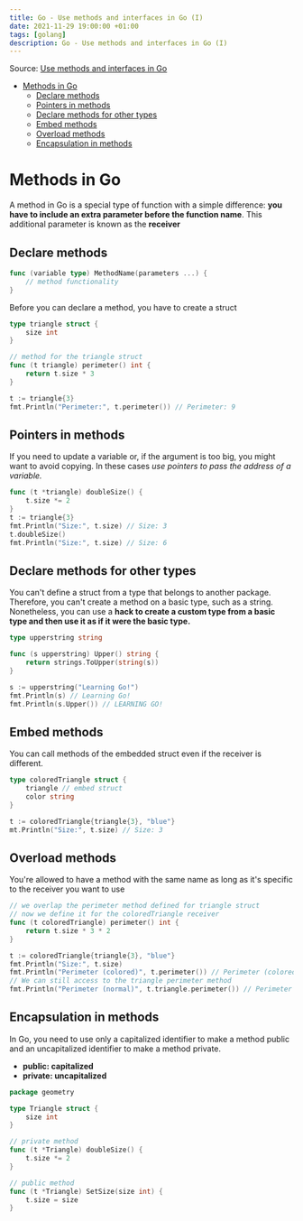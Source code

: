 ```yaml
---
title: Go - Use methods and interfaces in Go (I)
date: 2021-11-29 19:00:00 +01:00
tags: [golang]
description: Go - Use methods and interfaces in Go (I)
---
```


Source: [Use methods and interfaces in Go](https://docs.microsoft.com/en-us/learn/modules/go-methods-interfaces/)

- [Methods in Go](#methods-in-go)
  - [Declare methods](#declare-methods)
  - [Pointers in methods](#pointers-in-methods)
  - [Declare methods for other types](#declare-methods-for-other-types)
  - [Embed methods](#embed-methods)
  - [Overload methods](#overload-methods)
  - [Encapsulation in methods](#encapsulation-in-methods)

# Methods in Go

A method in Go is a special type of function with a simple difference: **you have to include an extra parameter before the function name**. This additional parameter is known as the **receiver**

## Declare methods

```go
func (variable type) MethodName(parameters ...) {
    // method functionality
}
```
Before you can declare a method, you have to create a struct

```go
type triangle struct {
    size int
}

// method for the triangle struct
func (t triangle) perimeter() int {
    return t.size * 3
}

t := triangle{3}
fmt.Println("Perimeter:", t.perimeter()) // Perimeter: 9
```

## Pointers in methods

If you need to update a variable or, if the argument is too big, you might want to avoid copying. In these cases *use pointers to pass the address of a variable.*

```go
func (t *triangle) doubleSize() {
    t.size *= 2
}
t := triangle{3}
fmt.Println("Size:", t.size) // Size: 3
t.doubleSize()
fmt.Println("Size:", t.size) // Size: 6
```

## Declare methods for other types

You can't define a struct from a type that belongs to another package. Therefore, you can't create a method on a basic type, such as a string.
Nonetheless, you can use a **hack to create a custom type from a basic type and then use it as if it were the basic type.**

```go
type upperstring string

func (s upperstring) Upper() string {
    return strings.ToUpper(string(s))
}

s := upperstring("Learning Go!")
fmt.Println(s) // Learning Go!
fmt.Println(s.Upper()) // LEARNING GO!
```

## Embed methods
You can call methods of the embedded struct even if the receiver is different.

```go
type coloredTriangle struct {
    triangle // embed struct
    color string
}

t := coloredTriangle{triangle{3}, "blue"}
mt.Println("Size:", t.size) // Size: 3
```

## Overload methods
You're allowed to have a method with the same name as long as it's specific to the receiver you want to use

```go
// we overlap the perimeter method defined for triangle struct
// now we define it for the coloredTriangle receiver
func (t coloredTriangle) perimeter() int {
    return t.size * 3 * 2
}

t := coloredTriangle{triangle{3}, "blue"}
fmt.Println("Size:", t.size)
fmt.Println("Perimeter (colored)", t.perimeter()) // Perimeter (colored) 18
// We can still access to the triangle perimeter method
fmt.Println("Perimeter (normal)", t.triangle.perimeter()) // Perimeter (normal) 9
```

## Encapsulation in methods

In Go, you need to use only a capitalized identifier to make a method public and an uncapitalized identifier to make a method private.
- **public: capitalized**
- **private: uncapitalized**

```go
package geometry

type Triangle struct {
    size int
}

// private method
func (t *Triangle) doubleSize() {
    t.size *= 2
}

// public method
func (t *Triangle) SetSize(size int) {
    t.size = size
}
```
